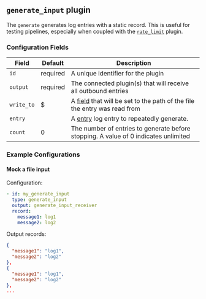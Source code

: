 ## `generate_input` plugin

The `generate` generates log entries with a static record. This is useful for testing pipelines, especially when
coupled with the [`rate_limit`](/docs/plugins/rate_limit.md) plugin.

### Configuration Fields

| Field      | Default  | Description                                                                                      |
| ---        | ---      | ---                                                                                              |
| `id`       | required | A unique identifier for the plugin                                                               |
| `output`   | required | The connected plugin(s) that will receive all outbound entries                                   |
| `write_to` | $        | A [field](/docs/types/field.md) that will be set to the path of the file the entry was read from |
| `entry`    |          | A [entry](/docs/types/entry.md) log entry to repeatedly generate.                                |
| `count`    | 0        | The number of entries to generate before stopping. A value of 0 indicates unlimited              |


### Example Configurations

#### Mock a file input

Configuration:
```yaml
- id: my_generate_input
  type: generate_input
  output: generate_input_receiver
  record:
    message1: log1
    message2: log2
```

Output records:
```json
{
  "message1": "log1",
  "message2": "log2"
},
{
  "message1": "log1",
  "message2": "log2"
},
...
```
